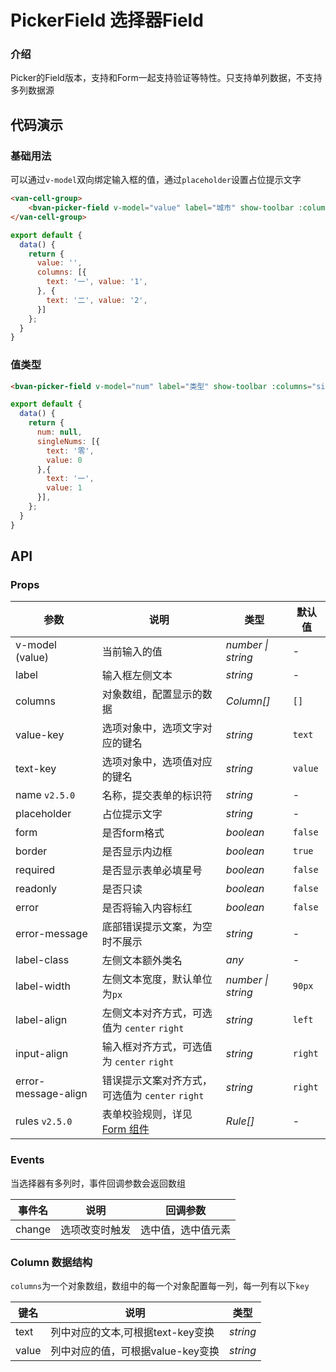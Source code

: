 # PickerField 选择器Field

### 介绍

Picker的Field版本，支持和Form一起支持验证等特性。只支持单列数据，不支持多列数据源

## 代码演示

### 基础用法

可以通过`v-model`双向绑定输入框的值，通过`placeholder`设置占位提示文字

```html
<van-cell-group>
    <bvan-picker-field v-model="value" label="城市" show-toolbar :columns="columns" />
</van-cell-group>
```

```js
export default {
  data() {
    return {
      value: '',
      columns: [{
        text: '一', value: '1',
      }, {
        text: '二', value: '2',
      }]
    };
  }
}
```

### 值类型

```html
<bvan-picker-field v-model="num" label="类型" show-toolbar :columns="singleNums"/>
```

```js
export default {
  data() {
    return {
      num: null,
      singleNums: [{
        text: '零',
        value: 0
      },{
        text: '一',
        value: 1
      }],
    };
  }
}
```

## API

### Props

| 参数 | 说明 | 类型 | 默认值 |
|------|------|------|------|
| v-model (value) | 当前输入的值 | *number \| string* | - |
| label | 输入框左侧文本 | *string* | - |
| columns | 对象数组，配置显示的数据 | *Column[]* | `[]` |
| value-key | 选项对象中，选项文字对应的键名 | *string* | `text` |
| text-key | 选项对象中，选项值对应的键名 | *string* | `value` |
| name `v2.5.0` | 名称，提交表单的标识符 | *string* | - |
| placeholder | 占位提示文字 | *string* | - |
| form | 是否form格式 | *boolean* | `false` |
| border | 是否显示内边框 | *boolean* | `true` |
| required | 是否显示表单必填星号 | *boolean* | `false` |
| readonly | 是否只读 | *boolean* | `false` |
| error | 是否将输入内容标红 | *boolean* | `false` |
| error-message | 底部错误提示文案，为空时不展示 | *string* | - |
| label-class | 左侧文本额外类名 | *any* | - |
| label-width | 左侧文本宽度，默认单位为`px` | *number \| string* | `90px` |
| label-align | 左侧文本对齐方式，可选值为 `center` `right` | *string* | `left` |
| input-align | 输入框对齐方式，可选值为 `center` `right` | *string* | `right` |
| error-message-align | 错误提示文案对齐方式，可选值为 `center` `right` | *string* | `right` |
| rules `v2.5.0` | 表单校验规则，详见 [Form 组件](#/zh-CN/form#rule-shu-ju-jie-gou) | *Rule[]* | - |

### Events

当选择器有多列时，事件回调参数会返回数组

| 事件名 | 说明 | 回调参数 |
|------|------|------|
| change | 选项改变时触发 |选中值，选中值元素 |

### Column 数据结构

`columns`为一个对象数组，数组中的每一个对象配置每一列，每一列有以下`key`

| 键名 | 说明 | 类型 |
|------|------|------|
| text | 列中对应的文本,可根据text-key变换 | *string* |
| value | 列中对应的值，可根据value-key变换  | *string* |